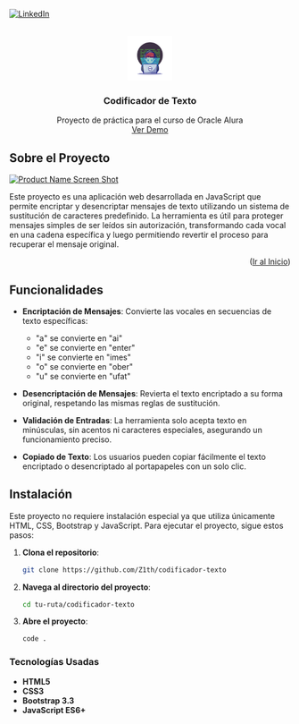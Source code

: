
[![LinkedIn][linkedin-shield]][linkedin-url]

<!-- PROJECT LOGO -->
<br />
<div align="center">
  <a href="https://github.com/Z1th/codificador-texto">
    <img src="img/logo-proyecto.svg" alt="Logo" width="80" height="80">
  </a>

  <h3 align="center">Codificador de Texto</h3>

  <p align="center">
    Proyecto de práctica para el curso de Oracle Alura
    <br />
    <a href="https://anotherencryptor.vercel.app/">Ver Demo</a>
  </p>
</div>

<!-- ABOUT THE PROJECT -->
## Sobre el Proyecto

[![Product Name Screen Shot][product-screenshot]](https://anotherencryptor.vercel.app/)

Este proyecto es una aplicación web desarrollada en JavaScript que permite encriptar y desencriptar mensajes de texto utilizando un sistema de sustitución de caracteres predefinido. La herramienta es útil para proteger mensajes simples de ser leídos sin autorización, transformando cada vocal en una cadena específica y luego permitiendo revertir el proceso para recuperar el mensaje original.

<p align="right">(<a href="#readme-top">Ir al Inicio</a>)</p>

## Funcionalidades

- **Encriptación de Mensajes**: Convierte las vocales en secuencias de texto específicas:
  - "a" se convierte en "ai"
  - "e" se convierte en "enter"
  - "i" se convierte en "imes"
  - "o" se convierte en "ober"
  - "u" se convierte en "ufat"

- **Desencriptación de Mensajes**: Revierta el texto encriptado a su forma original, respetando las mismas reglas de sustitución.

- **Validación de Entradas**: La herramienta solo acepta texto en minúsculas, sin acentos ni caracteres especiales, asegurando un funcionamiento preciso.

- **Copiado de Texto**: Los usuarios pueden copiar fácilmente el texto encriptado o desencriptado al portapapeles con un solo clic.

## Instalación

Este proyecto no requiere instalación especial ya que utiliza únicamente HTML, CSS, Bootstrap y JavaScript. Para ejecutar el proyecto, sigue estos pasos:

1. **Clona el repositorio**: 
   ```bash
   git clone https://github.com/Z1th/codificador-texto

2. **Navega al directorio del proyecto**: 
   ```bash
   cd tu-ruta/codificador-texto

3. **Abre el proyecto**: 
   ```bash
   code .


### Tecnologías Usadas
- **HTML5**
- **CSS3**
- **Bootstrap 3.3**
- **JavaScript ES6+**



<!-- MARKDOWN LINKS & IMAGES -->
<!-- https://www.markdownguide.org/basic-syntax/#reference-style-links -->
[linkedin-shield]: https://img.shields.io/badge/-LinkedIn-black.svg?style=for-the-badge&logo=linkedin&colorB=555
[linkedin-url]: https://linkedin.com/in/hermar-lopez/
[product-screenshot]: img/screenshot.png